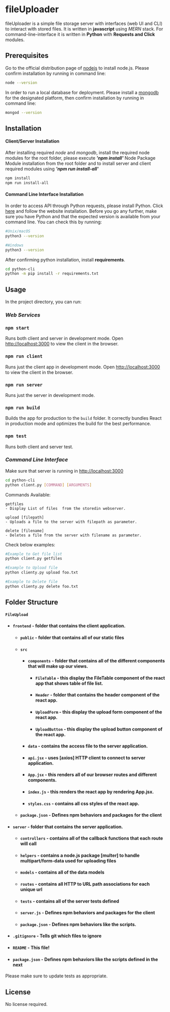 # fileUploader

fileUploader is a simple file storage server with interfaces (web UI and
CLI) to interact with stored files. It is written in **javascript** using *MERN* stack. For command-line-interface it is written in **Python** with **Requests and Click** modules.
## Prerequisites

Go to the official distribution page of [nodejs](http://nodejs.org/) to install node.js. Please confirm installation by running in command line:
```bash
node --version
```
In order to run a local database for deployment. Please install a [mongodb](https://docs.mongodb.com/manual/installation/) for the designated platform, then confirm installation by running in command line:
```bash
mongod --version
```

## Installation

#### **Client/Server Installation**
After installing required *node* and *mongodb*, install the required node modules for the root folder, please execute ***'npm install'*** Node Package Module installation from the root folder and to install server and client required modules using ***'npm run install-all'***
```bash
npm install
npm run install-all
```

#### **Command Line Interface Installation**
In order to access API through Python requests, please install Python. Click [here](https://www.python.org/downloads/) and follow the website installation. Before you go any further, make sure you have Python and that the expected version is available from your command line. You can check this by running:
```bash
#Unix/macOS
python3 --version

#Windows
python3 --version
```

After confirming python installation, install **requirements**.
```bash
cd python-cli
python -m pip install -r requirements.txt 
```

## Usage
In the project directory, you can run:

### *Web Services*

### `npm start`

Runs both client and server in development mode.
Open [http://localhost:3000](http://localhost:3000) to view the client in the browser.

### `npm run client`

Runs just the client app in development mode.
Open [http://localhost:3000](http://localhost:3000) to view the client in the browser.

### `npm run server`

Runs just the server in development mode.

### `npm run build`

Builds the app for production to the `build` folder.
It correctly bundles React in production mode and optimizes the build for the best performance.

### `npm test`

Runs both client and server test.

### *Command Line Interface*

Make sure that server is running in [http://localhost:3000](http://localhost:3000)
```bash
cd python-cli
python client.py [COMMAND] [ARGUMENTS]
```

Commands Available:
```
getfiles                   
- Display List of files  from the storedin webserver.

upload [filepath]          
- Uploads a file to the server with filepath as parameter.

delete [filename]          
- Deletes a file from the server with filename as parameter.
```


Check below examples:
```bash
#Example to Get file list
python client.py getfiles

#Example to Upload file
python clienty.py upload foo.txt

#Example to Delete file
python clienty.py delete foo.txt
```


## Folder Structure

#### `FileUpload`
- #### `frontend` - folder that contains the client application.
  - #### `public` - folder that contains all of our static files
  - #### `src`
    - #### `components` - folder that contains all of the different components that will make up our views.
      - #### `FileTable` - this display the FileTable component of the react app that shows table of file list.
      - #### `Header` - folder that contains the header component of the react app.    
      - #### `UploadForm` - this display the upload form component of the react app.
      - #### `UploadButton` - this display the upload button component of the react app.
    - #### `data` - contains the access file to the server application.
    - #### `api.jsx` - uses [axios] HTTP client to connect to server application.
    - #### `App.jsx` - this renders all of our browser routes and different components.
    - #### `index.js` - this renders the react app by rendering App.jsx.
    - #### `styles.css` - contains all css styles of the react app.
  - #### `package.json` - Defines npm behaviors and packages for the client
- #### `server` - folder that contains the server application.
  - #### `controllers` - contains all of the callback functions that each route will call
  - #### `helpers` - contains a node.js package [multer] to handle multipart/form-data used for uploading files
  - #### `models` - contains all of the data models
  - #### `routes` - contains all HTTP to URL path associations for each unique url
  - #### `tests` - contains all of the server tests defined
  - #### `server.js` - Defines npm behaviors and packages for the client
  - #### `package.json` - Defines npm behaviors like the scripts.
- #### `.gitignore` - Tells git which files to ignore
- #### `README` - This file!
- #### `package.json` - Defines npm behaviors like the scripts defined in the next 

Please make sure to update tests as appropriate.

## License
No license required.